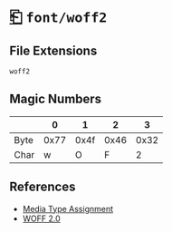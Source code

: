 # [⎗](../README.md) `font/woff2`

## File Extensions

`woff2`

## Magic Numbers

|      | 0    | 1    | 2    | 3    |
| ---- | ---- | ---- | ---- | ---- |
| Byte | 0x77 | 0x4f | 0x46 | 0x32 |
| Char | w    | O    | F    | 2    |

## References

- [Media Type Assignment](https://www.iana.org/assignments/media-types/font/woff2)
- [WOFF 2.0](https://datatracker.ietf.org/doc/html/rfc8081#section-4.4.6)
